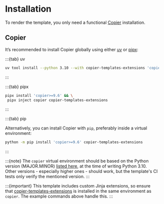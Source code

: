 # Installation

To render the template, you only need a functional [Copier][copier-docs] installation.

## Copier

It’s recommended to install Copier globally using either [uv][uv-docs] or [pipx][pipx-docs]:

:::{tab} uv


```bash
uv tool install --python 3.10 --with copier-templates-extensions 'copier>=9.6'
```
:::

:::{tab} pipx

```bash
pipx install 'copier>=9.6' && \
 pipx inject copier copier-templates-extensions
```
:::

:::{tab} pip

Alternatively, you can install Copier with `pip`, preferably inside a virtual environment:

```bash
python -m pip install 'copier>=9.6' copier-templates-extensions
```
:::

:::{note}
The `copier` virtual environment should be based on the Python version (MAJOR.MINOR) [listed here](https://github.com/saltstack/salt/blob/master/cicd/shared-gh-workflows-context.yml), at the time of writing Python 3.10. Other versions - especially higher ones - should work, but the template's CI tests only verify the mentioned version.
:::

:::{important}
This template includes custom Jinja extensions, so ensure that [copier-templates-extensions][copier-templates-extensions] is installed in the same environment as `copier`. The example commands above handle this.
:::

[copier-docs]: https://copier.readthedocs.io/en/stable/
[copier-multiselect-pr]: https://github.com/copier-org/copier/pull/1386
[copier-templates-extensions]: https://github.com/copier-org/copier-templates-extensions
[pipx-docs]: https://pipx.pypa.io/stable/
[uv-docs]: https://docs.astral.sh/uv/
